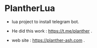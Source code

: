 # PlantherLua
- lua project to install telegram bot.

- He did this work : https://t.me/planther . 

- web site : https://planther-ash.com .
